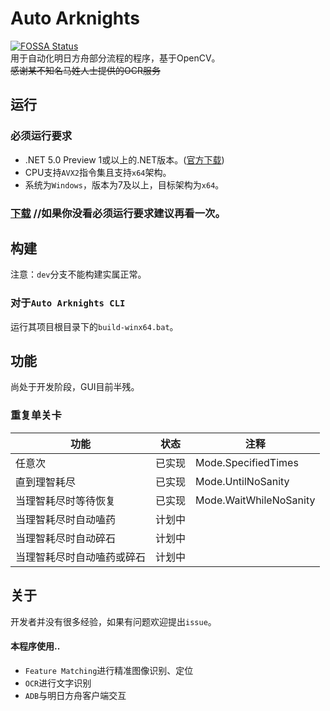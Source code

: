# Auto Arknights
[![FOSSA Status](https://app.fossa.io/api/projects/git%2Bgithub.com%2FCCRcmcpe%2FAuto-Arknights.svg?type=shield)](https://app.fossa.io/projects/git%2Bgithub.com%2FCCRcmcpe%2FAuto-Arknights?ref=badge_shield)  
用于自动化明日方舟部分流程的程序，基于OpenCV。  
~~感谢某不知名马姓人士提供的OCR服务~~
## 运行
### 必须运行要求
* .NET 5.0 Preview 1或以上的.NET版本。([官方下载](https://dotnet.microsoft.com/download/dotnet-core/5.0))
* CPU支持`AVX2`指令集且支持`x64`架构。
* 系统为`Windows`，版本为7及以上，目标架构为`x64`。
### [下载](https://github.com/CCRcmcpe/Auto-Arknights/releases/latest) //如果你没看必须运行要求建议再看一次。
## 构建
注意：`dev`分支不能构建实属正常。
### 对于`Auto Arknights CLI`
运行其项目根目录下的`build-winx64.bat`。
## 功能
尚处于开发阶段，GUI目前半残。
### 重复单关卡
功能|状态|注释
-|-|-
任意次|已实现|Mode.SpecifiedTimes
直到理智耗尽|已实现|Mode.UntilNoSanity
当理智耗尽时等待恢复|已实现|Mode.WaitWhileNoSanity
当理智耗尽时自动嗑药|计划中
当理智耗尽时自动碎石|计划中
当理智耗尽时自动嗑药或碎石|计划中
## 关于
开发者并没有很多经验，如果有问题欢迎提出`issue`。  
#### 本程序使用..
* `Feature Matching`进行精准图像识别、定位
* `OCR`进行文字识别
* `ADB`与明日方舟客户端交互
